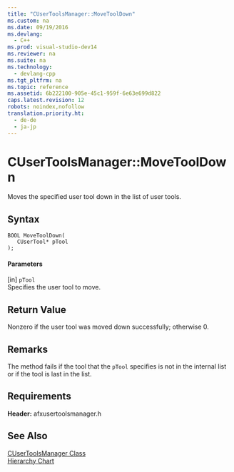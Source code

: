 ```yaml
---
title: "CUserToolsManager::MoveToolDown"
ms.custom: na
ms.date: 09/19/2016
ms.devlang: 
  - C++
ms.prod: visual-studio-dev14
ms.reviewer: na
ms.suite: na
ms.technology: 
  - devlang-cpp
ms.tgt_pltfrm: na
ms.topic: reference
ms.assetid: 6b222100-905e-45c1-959f-6e63e699d822
caps.latest.revision: 12
robots: noindex,nofollow
translation.priority.ht: 
  - de-de
  - ja-jp
---
```

# CUserToolsManager::MoveToolDown
Moves the specified user tool down in the list of user tools.  
  
## Syntax  
  
```  
BOOL MoveToolDown(  
   CUserTool* pTool   
);  
```  
  
#### Parameters  
 [in] `pTool`  
 Specifies the user tool to move.  
  
## Return Value  
 Nonzero if the user tool was moved down successfully; otherwise 0.  
  
## Remarks  
 The method fails if the tool that the `pTool` specifies is not in the internal list or if the tool is last in the list.  
  
## Requirements  
 **Header:** afxusertoolsmanager.h  
  
## See Also  
 [CUserToolsManager Class](../vs140/CUserToolsManager-Class.md)   
 [Hierarchy Chart](../vs140/Hierarchy-Chart.md)